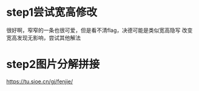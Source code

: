 # step1尝试宽高修改
很好啊，窄窄的一条也很可爱，但是看不清flag，决德可能是类似宽高隐写
改变宽高发现无影响，尝试其他解法
# step2图片分解拼接
https://tu.sioe.cn/gj/fenjie/